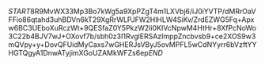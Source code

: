 $START$8R9MvWX33Mp3Bo7kWg5a9XpPZgT4m1LXVbj6/iJ0iYVTP/dMRrOaVFFio86qtahd3uhBDVn6kT29XgRrWLPJFW2HlHLW4SiKv/ZrdEZWG5Fq+Apxw6BC3UEboXuRczWt+9QESfaZ0Y5PkzW2li0KIVcNpwM4HtHr+8XfPcNoWo3C22b4BJV7wJ+OXovf7b/sbh0z3I1RvglERSAzImppZncbvsb9+ce2XOS9w3mQVpy+y+DovQFUidMyCaxs7wGHERJsVByJ5ovMPFL5wCdNYyrr6bVzftYYHGTQgyA1DnwATyjimXGoUZAMkWFZs6ep$END$